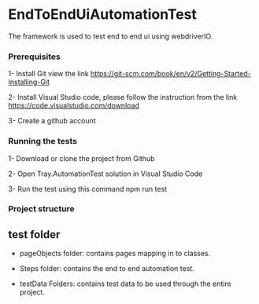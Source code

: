 # EndToEndUiAutomationTest

The framework is used to test end to end ui  using webdriverIO.
 
### Prerequisites

1- Install Git  view the link https://git-scm.com/book/en/v2/Getting-Started-Installing-Git

2- Install Visual Studio code, please follow the instruction from the link https://code.visualstudio.com/download

3- Create a github account


### Running the tests


1- Download or clone the project from Github

2- Open Tray.AutomationTest solution in Visual Studio Code

3- Run the test using this command  npm run test


### Project structure

## test folder

* pageObjects folder: contains pages mapping in to classes.

* Steps folder: contains the end to end automation test.

* testData Folders: contains test data to be used through the entire project.
